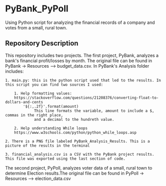 # PyBank_PyPoll
Using Python script for analyzing the financial records of a company and votes from a small, rural town.

## Repository Description

This repository includes two projects. The first project, PyBank, analyzes a bank's financial profit/losses by month. The original file can be found in PyBank -> Resources --> budget_data.csv. In PyBank's Analysis folder includes:

    1. main.py: this is the python script used that led to the results. In this script you can find two sources I used:

        1. Help formatting values:
        https://stackoverflow.com/questions/21208376/converting-float-to-dollars-and-cents
            '${:,.2f}'.format(amount)
                 This line formats the variable, amount to include a $, commas in the right place, 
                 and a decimal to the hundreth value.

        2. Help understanding While loops
        https://www.w3schools.com/python/python_while_loops.asp
    
    2. There is a PNG file labeled PyBank_Analysis_Results. This is a picture of the results in the terminal

    3. financial_analysis.csv is a CSV with the PyBank project results. This file was exported using the last section of code.

The second project, PyPoll, analyzes voter data of a small, rural town to determine Election results.The original file can be found in PyPoll -> Resources --> election_data.csv